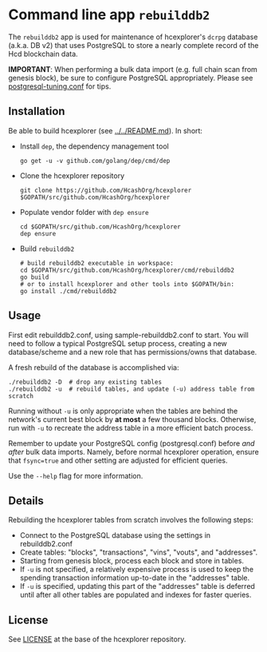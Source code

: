 # Command line app `rebuilddb2`

The `rebuilddb2` app is used for maintenance of hcexplorer's `dcrpg` database (a.k.a. DB v2) that uses PostgreSQL to store a nearly complete record of the Hcd blockchain data.

**IMPORTANT**: When performing a bulk data import (e.g. full chain scan from genesis block), be sure to configure PostgreSQL appropriately.  Please see [postgresql-tuning.conf](../../db/dcrpg/postgresql-tuning.conf) for tips.

## Installation

Be able to build hcexplorer (see [../../README.md](../../README.md#build-from-source)). In short:

* Install `dep`, the dependency management tool

      go get -u -v github.com/golang/dep/cmd/dep

* Clone the hcexplorer repository

      git clone https://github.com/HcashOrg/hcexplorer $GOPATH/src/github.com/HcashOrg/hcexplorer

* Populate vendor folder with `dep ensure`

      cd $GOPATH/src/github.com/HcashOrg/hcexplorer
      dep ensure

* Build `rebuilddb2`

      # build rebuilddb2 executable in workspace:
      cd $GOPATH/src/github.com/HcashOrg/hcexplorer/cmd/rebuilddb2
      go build
      # or to install hcexplorer and other tools into $GOPATH/bin:
      go install ./cmd/rebuilddb2

## Usage

First edit rebuilddb2.conf, using sample-rebuilddb2.conf to start.  You will need to follow a typical PostgreSQL setup process, creating a new database/scheme and a new role that has permissions/owns that database.

A fresh rebuild of the database is accomplished via:

```
./rebuilddb2 -D  # drop any existing tables
./rebuilddb2 -u  # rebuild tables, and update (-u) address table from scratch
```

Running without `-u` is only appropriate when the tables are behind the network's current best block by **at most** a few thousand blocks.  Otherwise, run with `-u` to recreate the address table in a more efficient batch process.

Remember to update your PostgreSQL config (postgresql.conf) before *and after* bulk data imports. Namely, before normal hcexplorer operation, ensure that `fsync=true` and other setting are adjusted for efficient queries.

Use the `--help` flag for more information.

## Details

Rebuilding the hcexplorer tables from scratch involves the following steps:

* Connect to the PostgreSQL database using the settings in rebuilddb2.conf
* Create tables: "blocks", "transactions", "vins", "vouts", and "addresses".
* Starting from genesis block, process each block and store in tables.
* If `-u` is not specified, a relatively expensive process is used to keep the spending transaction information up-to-date in the "addresses" table.
* If `-u` is specified, updating this part of the "addresses" table is deferred until after all other tables are populated and indexes for faster queries.

## License

See [LICENSE](../../LICENSE) at the base of the hcexplorer repository.

